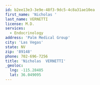 ```yaml
---
id: b2ee13e3-3e9e-48f3-9dc5-4c8a31ae10ea
first_name: 'Nicholas '
last_name: VERNETTI
license: M.D.
services:
  - Endocrinology
address: 'Palm Medical Group'
city: 'Las Vegas'
state: NV
zip: '89148'
phone: 702-696-7256
title: 'Nicholas  VERNETTI'
_geoloc:
  lng: -115.28485
  lat: 36.049095
---
```

